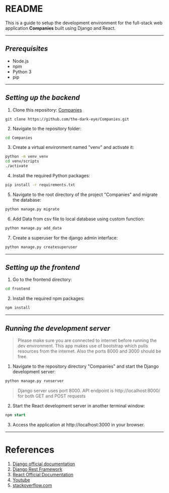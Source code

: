 # **README**

This is a guide to setup the development environment for the full-stack web application **Companies** built using Django and React.

***
## _Prerequisites_
* Node.js
* npm
* Python 3
* pip

***
## _Setting up the backend_
1. Clone this repository: [Companies](https://github.com/the-dark-eye/Companies.git)
```git 
git clone https://github.com/the-dark-eye/Companies.git
```
2. Navigate to the repository folder:
```bash
cd Companies
```
3. Create a virtual environment named "venv" and activate it:
```bash
python -m venv venv
cd venv/scripts
./activate
```
4. Install the required Python packages:
```bash
pip install -r requirements.txt
```
5. Navigate to the root directory of the project "Companies" and migrate the database:
```python
python manage.py migrate
```
6. Add Data from csv file to local database using custom function:
```python
python manage.py add_data
```
7. Create a superuser for the django admin interface:
```python
python manage.py createsuperuser
```
***
## _Setting up the frontend_
1. Go to the frontend directory:
```bash
cd frontend
```
2. Install the required npm packages:
```bash
npm install
```
***
## _Running the development server_

> Please make sure you are connected to internet before running the dev environment. This app makes use of bootstrap which pulls resources from the internet.
> Also the ports 8000 and 3000 should be free.
1. Navigate to the repository directory "Companies" and start the Django development server:
```python
python manage.py runserver
```
> Django server uses port 8000. API endpoint is http://localhost:8000/ for both GET and POST requests
2. Start the React development server in another terminal window:
```sql
npm start
```
3.  Access the application at http://localhost:3000 in your browser.

***
# References

1. [Django official documentation](https://docs.djangoproject.com/en/4.1/topics)
2. [Django Rest Framework](https://www.django-rest-framework.org/topics/)
3. [React Official Documentation](https://reactjs.org/docs/getting-started.html)
4. [Youtube](https://youtube.com)
5. [stackoverflow.com](https://stackoverflow.com/)

